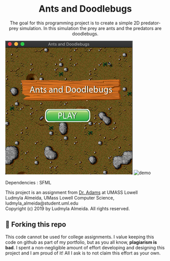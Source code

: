 <h1 align="center">
  Ants and Doodlebugs
</h1>
<p align="center">The goal for this programming project is to create a simple 2D predator-prey simulation. In this
simulation the prey are ants and the predators are doodlebugs.</p>

![demo](https://raw.githubusercontent.com/ludmylaalmeida/ants-and-doodlebugs/master/screen.png)
![demo](https://github.com/ludmylaalmeida/ants-and-doodlebugs/blob/master/game.gif?raw=true)

<p>Dependencies : SFML </p>

<p>This project is an assignment from <a href="https://www.uml.edu/sciences/computer-science/faculty/adams-david.aspx" target="_blank">Dr. Adams</a> at UMASS Lowell</br>
 Ludmyla Almeida, UMass Lowell Computer Science, ludmyla_almeida@student.uml.edu</br>
 Copyright (c) 2019 by Ludmyla Almeida. All rights reserved.</p>

## 🚨 Forking this repo

<p>This code cannot be used for college assignments. I value keeping this code on github as part of my portfolio, but as you all know, <b>plagiarism is bad</b>. I spent a non-negligible amount of effort developing and designing this project and I am proud of it! All I ask is to not claim this effort as your own.</p>
